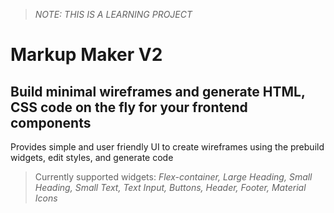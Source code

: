 > *NOTE: THIS IS A LEARNING PROJECT*

# Markup Maker V2

## Build minimal wireframes and generate HTML, CSS code on the fly for your frontend components

Provides simple and user friendly UI to create wireframes using the prebuild widgets, edit styles, and generate code


> Currently supported widgets:  _Flex-container, Large Heading, Small Heading, Small Text, Text Input, Buttons, Header, Footer, Material Icons_

